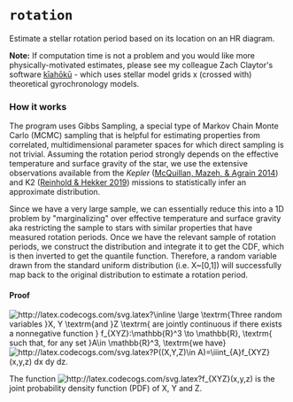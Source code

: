 # ``rotation``

Estimate a stellar rotation period based on its location on an HR diagram. 

**Note:** If computation time is not a problem and you would like more physically-motivated estimates, please see my colleague Zach Claytor's software [kīahōkū](https://github.com/zclaytor/kiauhoku) - which uses stellar model grids x (crossed with) theoretical gyrochronology models.

### How it works
The program uses Gibbs Sampling, a special type of Markov Chain Monte Carlo (MCMC) sampling that is helpful for estimating properties from correlated, multidimensional parameter spaces for which direct sampling is not trivial. Assuming the rotation period strongly depends on the effective temperature and surface gravity of the star, we use the extensive observations available from the *Kepler* ([McQuillan, Mazeh, & Agrain 2014](https://ui.adsabs.harvard.edu/abs/2014ApJS..211...24M/)) and K2 ([Reinhold & Hekker 2019](https://ui.adsabs.harvard.edu/abs/2020A%26A...635A..43R)) missions to statistically infer an approximate distribution. 

Since we have a very large sample, we can essentially reduce this into a 1D problem by "marginalizing" over effective temperature and surface gravity aka restricting the sample to stars with similar properties that have measured rotation periods. Once we have the relevant sample of rotation periods, we construct the distribution and integrate it to get the CDF, which is then inverted to get the quantile function. Therefore, a random variable drawn from the standard uniform distribution (i.e. X~[0,1]) will successfully map back to the original distribution to estimate a rotation period. 

#### Proof

<img src="http://latex.codecogs.com/svg.latex?\inline&space;\large&space;\textrm{Three&space;random&space;variables&space;}X,&space;Y&space;\textrm{and&space;}Z&space;\textrm{&space;are&space;jointly&space;continuous&space;if&space;there&space;exists&space;a&space;nonnegative&space;function&space;}&space;f_{XYZ}:\mathbb{R}^3&space;\to&space;\mathbb{R},&space;\textrm{&space;such&space;that,&space;for&space;any&space;set&space;}A\in&space;\mathbb{R}^3,&space;\textrm{we&space;have}" title="http://latex.codecogs.com/svg.latex?\inline \large \textrm{Three random variables }X, Y \textrm{and }Z \textrm{ are jointly continuous if there exists a nonnegative function } f_{XYZ}:\mathbb{R}^3 \to \mathbb{R}, \textrm{ such that, for any set }A\in \mathbb{R}^3, \textrm{we have}" />

<img src="http://latex.codecogs.com/svg.latex?P((X,Y,Z)\in&space;A)=\iiint_{A}f_{XYZ}(x,y,z)&space;dx&space;dy&space;dz." title="http://latex.codecogs.com/svg.latex?P((X,Y,Z)\in A)=\iiint_{A}f_{XYZ}(x,y,z) dx dy dz." />

The function <img src="http://latex.codecogs.com/svg.latex?f_{XYZ}(x,y,z)" title="http://latex.codecogs.com/svg.latex?f_{XYZ}(x,y,z)" /> is the joint probability density function (PDF) of X, Y and Z.
